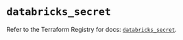 # `databricks_secret`

Refer to the Terraform Registry for docs: [`databricks_secret`](https://registry.terraform.io/providers/databricks/databricks/1.81.1/docs/resources/secret).
